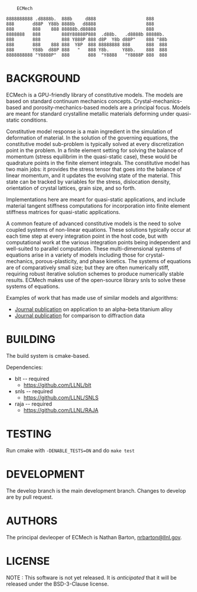 		ECMech

	8888888888 .d8888b.  888b     d888                   888
	888       d88P  Y88b 8888b   d8888                   888
	888       888    888 88888b.d88888                   888
	8888888   888        888Y88888P888  .d88b.   .d8888b 88888b.
	888       888        888 Y888P 888 d8P  Y8b d88P"    888 "88b 
	888       888    888 888  Y8P  888 88888888 888      888  888 
	888       Y88b  d88P 888   "   888 Y8b.     Y88b.    888  888 
	8888888888 "Y8888P"  888       888  "Y8888   "Y8888P 888  888 
                                                              
BACKGROUND
======

ECMech is a GPU-friendly library of constitutive models. The models are based on standard continuum mechanics concepts. Crystal-mechanics-based and porosity-mechanics-based models are a principal focus. Models are meant for standard crystalline metallic materials deforming under quasi-static conditions. 

Constitutive model response is a main ingredient in the simulation of deformation of material. In the solution of the governing equations, the constitutive model sub-problem is typically solved at every discretization point in the problem. In a finite element setting for solving the balance of momentum (stress equilibrim in the quasi-static case), these would be quadrature points in the finite element integrals. The constitutive model has two main jobs: it provides the stress tensor that goes into the balance of linear momentum, and it updates the evolving state of the material. This state can be tracked by variables for the stress, dislocation density, orientation of crystal lattices, grain size, and so forth.

Implementations here are meant for quasi-static applications, and include material tangent stiffness computations for incorporation into finite element stiffness matrices for quasi-static applications.

A common feature of advanced constitutive models is the need to solve coupled systems of non-linear equations. These solutions typically occur at each time step at every integration point in the host code, but with computational work at the various integration points being independent and well-suited to parallel computation. These multi-dimensional systems of equations arise in a variety of models including those for crystal-mechanics, porous-plasticity, and phase kinetics. The systems of equations are of comparatively small size; but they are often numerically stiff, requiring robust iterative solution schemes to produce numerically stable results. ECMech makes use of the open-source library snls to solve these systems of equations.

Examples of work that has made use of similar models and algorithms:
  * [Journal publication](https://dx.doi.org/10.1088/1361-651X/aa841c) on application to an alpha-beta titanium alloy
  * [Journal publication](https://dx.doi.org/10.1016/j.actamat.2017.02.042) for comparison to diffraction data

BUILDING
======

The build system is cmake-based.

Dependencies:
* blt -- required
  - https://github.com/LLNL/blt
* snls -- required
  - https://github.com/LLNL/SNLS
* raja -- required
  - https://github.com/LLNL/RAJA

TESTING
======

Run cmake with `-DENABLE_TESTS=ON` and do `make test`

DEVELOPMENT
======

The develop branch is the main development branch. Changes to develop are by pull request.

AUTHORS
======

The principal devleoper of ECMech is Nathan Barton, nrbarton@llnl.gov. 

LICENSE
======

NOTE : This software is not yet released. It is _anticipated_ that it will be released under the BSD-3-Clause license. 
